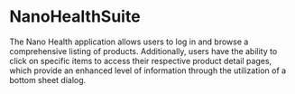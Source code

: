# NanoHealthSuite
The Nano Health application allows users to log in and browse a comprehensive listing of products. Additionally, users have the ability to click on specific items to access their respective product detail pages, which provide an enhanced level of information through the utilization of a bottom sheet dialog.
